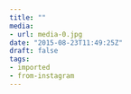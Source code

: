 ```yaml
---
title: ""
media:
- url: media-0.jpg
date: "2015-08-23T11:49:25Z"
draft: false
tags:
- imported
- from-instagram
---
```

